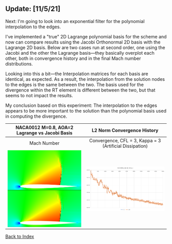 ## Update: [11/5/21]

Next: I'm going to look into an exponential filter for the polynomial interpolation to the edges.

I've implemented a "true" 2D Lagrange polynomial basis for the scheme and now can compare results using the Jacobi Orthonormal
2D basis with the Lagrange 2D basis. Below are two cases run at second order, one using the Jacobi and the other the Lagrange
basis—they basically overplot each other, both in convergence history and in the final Mach number distributions.

Looking into this a bit—the Interpolation matrices for each basis are identical, as expected. As a result, the interpolation
from the solution nodes to the edges is the same between the two. The basis used for the divergence within the RT element is
different between the two, but that seems to not impact the results.

My conclusion based on this experiment: The interpolation to the edges appears to be more important to the solution than the
polynomial basis used in computing the divergence.

| NACA0012 M=0.8, AOA=2 Lagrange vs Jacobi Basis |               L2 Norm Convergence History                |
|:----------------------------------------------:|:--------------------------------------------------------:|
|                  Mach Number                   | Convergence, CFL = 3, Kappa = 3 (Artificial Dissipation) |
|    ![](../images/naca0012-LGvsJCbasis-K=3.PNG)    |   ![](../images/naca0012-LGvsJCbasis-K=3-convergence.PNG)   |



[Back to Index](../CHANGELOG-2D.md)
